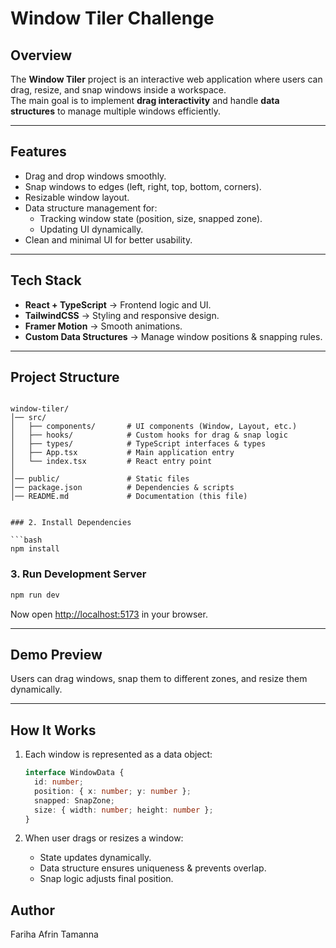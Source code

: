 # Window Tiler Challenge

##  Overview
The **Window Tiler** project is an interactive web application where users can drag, resize, and snap windows inside a workspace.  
The main goal is to implement **drag interactivity** and handle **data structures** to manage multiple windows efficiently.

---

##  Features
- Drag and drop windows smoothly.
- Snap windows to edges (left, right, top, bottom, corners).
- Resizable window layout.
- Data structure management for:
  - Tracking window state (position, size, snapped zone).
  - Updating UI dynamically.
- Clean and minimal UI for better usability.

---

##  Tech Stack
- **React + TypeScript** → Frontend logic and UI.
- **TailwindCSS** → Styling and responsive design.
- **Framer Motion** → Smooth animations.
- **Custom Data Structures** → Manage window positions & snapping rules.

---

##  Project Structure
```

window-tiler/
│── src/
│   ├── components/       # UI components (Window, Layout, etc.)
│   ├── hooks/            # Custom hooks for drag & snap logic
│   ├── types/            # TypeScript interfaces & types
│   ├── App.tsx           # Main application entry
│   └── index.tsx         # React entry point
│
│── public/               # Static files
│── package.json          # Dependencies & scripts
│── README.md             # Documentation (this file)


### 2. Install Dependencies

```bash
npm install
```

### 3. Run Development Server

```bash
npm run dev
```

Now open [http://localhost:5173](http://localhost:5173) in your browser.

---

##  Demo Preview

Users can drag windows, snap them to different zones, and resize them dynamically.

---

##  How It Works

1. Each window is represented as a data object:

   ```ts
   interface WindowData {
     id: number;
     position: { x: number; y: number };
     snapped: SnapZone;
     size: { width: number; height: number };
   }
   ```
2. When user drags or resizes a window:

   * State updates dynamically.
   * Data structure ensures uniqueness & prevents overlap.
   * Snap logic adjusts final position.

## Author
Fariha Afrin Tamanna
